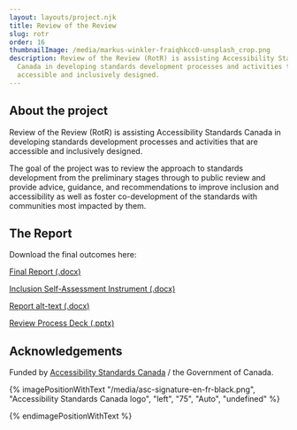 ```yaml
---
layout: layouts/project.njk
title: Review of the Review
slug: rotr
order: 16
thumbnailImage: /media/markus-winkler-fraiqhkcc0-unsplash_crop.png
description: Review of the Review (RotR) is assisting Accessibility Standards
  Canada in developing standards development processes and activities that are
  accessible and inclusively designed.
---
```

## About the project

Review of the Review (RotR) is assisting Accessibility Standards Canada in developing standards development processes and activities that are accessible and inclusively designed. 

The goal of the project was to review the approach to standards development from the preliminary stages through to public review and provide advice, guidance, and recommendations to improve inclusion and accessibility as well as foster co-development of the standards with communities most impacted by them. 

## The Report

Download the final outcomes here:

[Final Report (.docx)](/media/a-review-of-the-standards-development-process-final.docx)

[Inclusion Self-Assessment Instrument (.docx)](/media/inclusion-self-assessment-instrument.docx)



[Report alt-text (.docx)](/media/report-alt-text.docx)



[Review Process Deck (.pptx)](/media/reviewprocessdeck.pptx)

## Acknowledgements

Funded by [Accessibility Standards Canada](https://accessible.canada.ca/) / the Government of Canada.

{% imagePositionWithText "/media/asc-signature-en-fr-black.png", "Accessibility Standards Canada logo", "left", "75", "Auto", "undefined" %}











{% endimagePositionWithText %}
